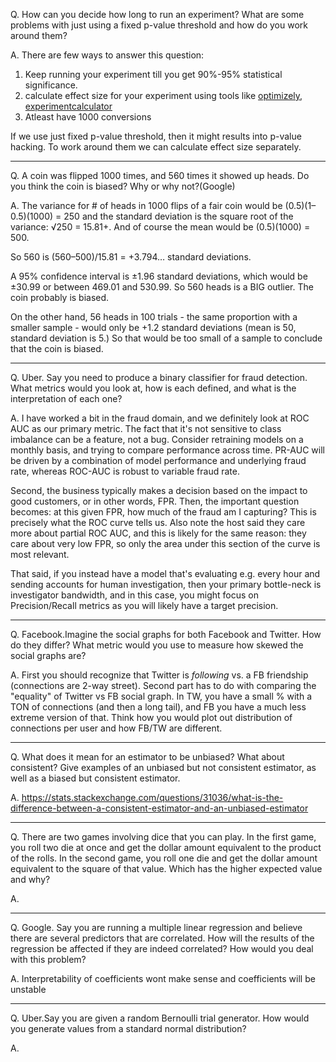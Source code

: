 

Q. How can you decide how long to run an experiment? What are some problems with just using a fixed p-value threshold and how do you work around them?

A. There are few ways to answer this question:

1. Keep running your experiment till you get 90%-95% statistical significance.
2. calculate effect size for your experiment using tools like [optimizely](https://www.optimizely.com/sample-size-calculator/), [experimentcalculator](https://www.experimentcalculator.com/) 
3. Atleast have 1000 conversions

If we use just fixed p-value threshold, then it might results into p-value hacking. To work around them we can calculate effect size separately.

---
Q. A coin was flipped 1000 times, and 560 times it showed up heads. Do you think the coin is biased? Why or why not?(Google)

A. The variance for # of heads in 1000 flips of a fair coin would be (0.5)(1–0.5)(1000) = 250 and the standard deviation is the square root of the variance: √250 = 15.81+. And of course the mean would be (0.5)(1000) = 500.

So 560 is (560–500)/15.81 = +3.794… standard deviations.

A 95% confidence interval is ±1.96 standard deviations, which would be ±30.99 or between 469.01 and 530.99. So 560 heads is a BIG outlier. The coin probably is biased.

On the other hand, 56 heads in 100 trials - the same proportion with a smaller sample - would only be +1.2 standard deviations (mean is 50, standard deviation is 5.) So that would be too small of a sample to conclude that the coin is biased.

---
Q. Uber. Say you need to produce a binary classifier for fraud detection. What metrics would you look at, how is each defined, and what is the interpretation of each one?

A. I have worked a bit in the fraud domain, and we definitely look at ROC AUC as our primary metric. The fact that it's not sensitive to class imbalance can be a feature, not a bug. Consider retraining models on a monthly basis, and trying to compare performance across time. PR-AUC will be driven by a combination of model performance and underlying fraud rate, whereas ROC-AUC is robust to variable fraud rate.

Second, the business typically makes a decision based on the impact to good customers, or in other words, FPR. Then, the important question becomes: at this given FPR, how much of the fraud am I capturing? This is precisely what the ROC curve tells us. Also note the host said they care more about partial ROC AUC, and this is likely for the same reason: they care about very low FPR, so only the area under this section of the curve is most relevant.

That said, if you instead have a model that's evaluating e.g. every hour and sending accounts for human investigation, then your primary bottle-neck is investigator bandwidth, and in this case, you might focus on Precision/Recall metrics as you will likely have a target precision.

---
Q. Facebook.Imagine the social graphs for both Facebook and Twitter. How do they differ? What metric would you use to measure how skewed the social graphs are?

A. First you should recognize that Twitter is *following* vs. a FB friendship (connections are 2-way street). Second part has to do with comparing the "equality" of Twitter vs FB social graph. In TW, you have a small % with a TON of connections (and then a long tail), and FB you have a much less extreme version of that. Think how you would plot out distribution of connections per user and how FB/TW are different.

---
Q. What does it mean for an estimator to be unbiased? What about consistent? Give examples of an unbiased but not consistent estimator, as well as a biased but consistent estimator.

A. https://stats.stackexchange.com/questions/31036/what-is-the-difference-between-a-consistent-estimator-and-an-unbiased-estimator

---
Q. There are two games involving dice that you can play. In the first game, you roll two die at once and get the dollar amount equivalent to the product of the rolls. In the second game, you roll one die and get the dollar amount equivalent to the square of that value. Which has the higher expected value and why?

A. 

---
Q. Google. Say you are running a multiple linear regression and believe there are several predictors that are correlated. How will the results of the regression be affected if they are indeed correlated? How would you deal with this problem?

A. Interpretability of coefficients wont make sense and coefficients will be unstable

---
Q. Uber.Say you are given a random Bernoulli trial generator. How would you generate values from a standard normal distribution?

A.